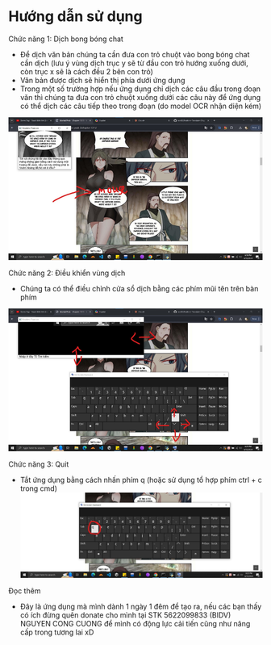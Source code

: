 # Hướng dẫn sử dụng

Chức năng 1: Dịch bong bóng chat
-	Để dịch văn bản chúng ta cần đưa con trỏ chuột vào bong bóng chat cần dịch (lưu ý vùng dịch trục y sẽ từ đầu con trỏ hướng xuống dưới, còn trục x sẽ là cách đều 2 bên con trỏ)
-	Văn bản được dịch sẽ hiển thị phía dưới ứng dụng
-   Trong một số trường hợp nếu ứng dụng chỉ dịch các câu đầu trong đoạn văn thì chúng ta đưa con trỏ chuột xuống dưới các câu này để ứng dụng có thể dịch các câu tiếp theo trong đoạn (do model OCR nhận diện kém)
  
![alt text](feature-1.png)

Chức năng 2: Điều khiển vùng dịch 
-	Chúng ta có thể điều chỉnh cửa sổ dịch bằng các phím mũi tên trên bàn phím
 
 ![alt text](feature-2.png)

Chức năng 3: Quit 
-	Tắt ứng dụng bằng cách nhấn phím q (hoặc sử dụng tổ hợp phím ctrl + c trong cmd)
 ![alt text](feature-3.png)	 

Đọc thêm
-	Đây là ứng dụng mà mình dành 1 ngày 1 đêm để tạo ra, nếu các bạn thấy có ích đừng quên donate cho mình tại STK 5622099833 (BIDV) NGUYEN CONG CUONG để mình có động lực cải tiến cũng như nâng cấp trong tương lai xD





 
